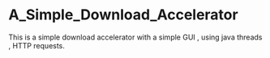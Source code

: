 # A_Simple_Download_Accelerator
This is a simple download accelerator with a simple GUI , using java threads , HTTP requests.
